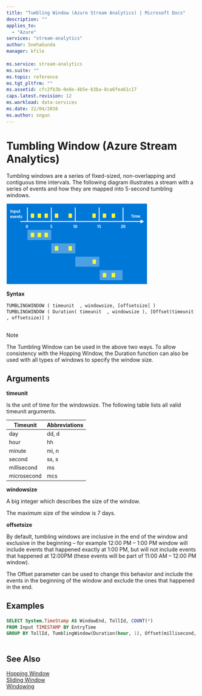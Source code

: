 ```yaml
---
title: "Tumbling Window (Azure Stream Analytics) | Microsoft Docs"
description: ""
applies_to: 
  - "Azure"
services: "stream-analytics"
author: SnehaGunda
manager: kfile

ms.service: stream-analytics
ms.suite: ""
ms.topic: reference
ms.tgt_pltfrm: ""   
ms.assetid: cfc2fb3b-0e8e-4b5e-b3ba-8ca6fea61c17
caps.latest.revision: 12
ms.workload: data-services
ms.date: 22/04/2016
ms.author: sngun
---
```

# Tumbling Window (Azure Stream Analytics)
  Tumbling windows are a series of fixed-sized, non-overlapping and contiguous time intervals. The following diagram illustrates a stream with a series of events and how they are mapped into 5-second tumbling windows.  
  
 ![Stream Analytics tumbling window 5 mins](media/streamanalytics-tumblingwindow5mins.png "Stream Analytics tumbling window 5 mins")  
  
 **Syntax**  
  
```  
TUMBLINGWINDOW ( timeunit  , windowsize, [offsetsize] )  
TUMBLINGWINDOW ( Duration( timeunit  , windowsize ), [Offset(timeunit  , offsetsize)] )  
  
```  
  
> [!NOTE]  
>  The Tumbling Window can be used in the above two ways. To allow consistency with the Hopping Window, the Duration function can also be used with all types of windows to specify the window size.  
  
## Arguments  
 **timeunit**  
  
 Is the unit of time for the windowsize. The following table lists all valid timeunit arguments.  
  
|Timeunit|Abbreviations|  
|--------------|-------------------|  
|day|dd, d|  
|hour|hh|  
|minute|mi, n|  
|second|ss, s|  
|millisecond|ms|  
|microsecond|mcs|  
  
 **windowsize**  
  
 A big integer which describes the size of the window.  
  
 The maximum size of the window is 7 days.  
  
 **offsetsize**  
  
 By default, tumbling windows are inclusive in the end of the window and exclusive in the beginning – for example 12:00 PM – 1:00 PM window will include events that happened exactly at 1:00 PM, but will not include events that happened at 12:00PM (these events will be part of 11:00 AM – 12:00 PM window).  
  
 The Offset parameter can be used to change this behavior and include the events in the beginning of the window and exclude the ones that happened in the end.  
  
## Examples  
  
```SQL  
SELECT System.TimeStamp AS WindowEnd, TollId, COUNT(*)  
FROM Input TIMESTAMP BY EntryTime  
GROUP BY TollId, TumblingWindow(Duration(hour, 1), Offset(millisecond, -1))  
  
```  
  
## See Also  
 [Hopping Window](hopping-window-azure-stream-analytics.md)   
 [Sliding Window](sliding-window-azure-stream-analytics.md)   
 [Windowing](windowing-azure-stream-analytics.md)  
  
  